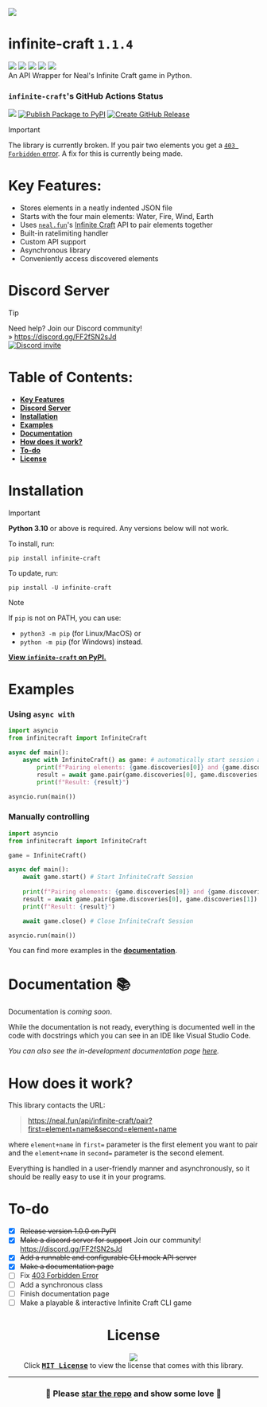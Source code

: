 [![](https://github.com/sqdnoises/infinite-craft/raw/main/docs/.gitbook/assets/cover.png)](https://github.com/sqdnoises/infinite-craft)

# infinite-craft `1.1.4`
[![](https://img.shields.io/badge/infinite--craft_version-1.1.4-red)](https://github.com/sqdnoises/infinite-craft)
[![](https://img.shields.io/pypi/v/infinite-craft.svg)](https://pypi.org/project/infinite-craft/)
[![](https://img.shields.io/pypi/dm/infinite-craft.svg)](https://pypi.org/project/infinite-craft/)
[![](https://img.shields.io/badge/License-MIT-red?labelColor=black)](LICENSE)
[![](https://img.shields.io/badge/Python_Version-3.10_|_3.11_|_3.12-blue)](https://python.org)
\
An API Wrapper for Neal's Infinite Craft game in Python.

### `infinite-craft`'s GitHub Actions Status
[![](https://github.com/sqdnoises/infinite-craft/actions/workflows/pytest.yml/badge.svg)](https://github.com/sqdnoises/infinite-craft/actions/workflows/pytest.yml)
[![Publish Package to PyPI](https://github.com/sqdnoises/infinite-craft/actions/workflows/publish-package-to-pypi.yml/badge.svg)](https://github.com/sqdnoises/infinite-craft/actions/workflows/publish-package-to-pypi.yml)
[![Create GitHub Release](https://github.com/sqdnoises/infinite-craft/actions/workflows/create-github-release.yml/badge.svg)](https://github.com/sqdnoises/infinite-craft/actions/workflows/create-github-release.yml)

> [!IMPORTANT]  
> The library is currently broken. If you pair two elements you get a [`403 Forbidden` error](https://github.com/sqdnoises/infinite-craft/issues/2). A fix for this is currently being made.

# Key Features:
- Stores elements in a neatly indented JSON file
- Starts with the four main elements: Water, Fire, Wind, Earth
- Uses [`neal.fun`](https://neal.fun/)'s [Infinite Craft](https://neal.fun/infinite-craft/) API to pair elements together
- Built-in ratelimiting handler
- Custom API support
- Asynchronous library
- Conveniently access discovered elements

# Discord Server
> [!TIP]
> Need help? Join our Discord community!\
» https://discord.gg/FF2fSN2sJd \
[![Discord invite](https://invidget.switchblade.xyz/FF2fSN2sJd)](https://discord.gg/FF2fSN2sJd)

# Table of Contents:
- **[Key Features](#key-features)**
- **[Discord Server](#discord-server)**
- **[Installation](#installation)**
- **[Examples](#examples)**
- **[Documentation](#documentation-)**
- **[How does it work?](#how-does-it-work)**
- **[To-do](#to-do)**
- **[License](#license)**

# Installation
> [!IMPORTANT]
> **Python 3.10** or above is required. Any versions below will not work.

To install, run:
```
pip install infinite-craft
```

To update, run:
```
pip install -U infinite-craft
```

> [!NOTE]
> If `pip` is not on PATH, you can use:
> - `python3 -m pip` (for Linux/MacOS) or
> - `python -m pip` (for Windows) instead.

[**View `infinite-craft` on PyPI.**](https://pypi.org/project/infinite-craft/)

# Examples
### Using `async with`
```py
import asyncio
from infinitecraft import InfiniteCraft

async def main():
    async with InfiniteCraft() as game: # automatically start session and end session on async with end
        print(f"Pairing elements: {game.discoveries[0]} and {game.discoveries[1]}")
        result = await game.pair(game.discoveries[0], game.discoveries[1]) # Pair Water and Fire
        print(f"Result: {result}")

asyncio.run(main())
```

### Manually controlling
```py
import asyncio
from infinitecraft import InfiniteCraft

game = InfiniteCraft()

async def main():
    await game.start() # Start InfiniteCraft Session
    
    print(f"Pairing elements: {game.discoveries[0]} and {game.discoveries[1]}")
    result = await game.pair(game.discoveries[0], game.discoveries[1]) # Pair Water and Fire
    print(f"Result: {result}")

    await game.close() # Close InfiniteCraft Session

asyncio.run(main())
```

You can find more examples in the **[documentation](#documentation-)**.

# Documentation 📚
Documentation is *coming soon*.

While the documentation is not ready, everything is documented well in the code with docstrings which you can see in an IDE like Visual Studio Code.

*You can also see the in-development documentation page [here](https://sqdnoises.gitbook.io/infinite-craft).*

# How does it work?
This library contacts the URL:
> https://neal.fun/api/infinite-craft/pair?first=element+name&second=element+name

where `element+name` in `first=` parameter is the first element you want to pair and the `element+name` in `second=` parameter is the second element.

Everything is handled in a user-friendly manner and asynchronously, so it should be really easy to use it in your programs.

# To-do
- [x] ~~Release version 1.0.0 on PyPI~~
- [x] ~~Make a discord server for support~~ Join our community! https://discord.gg/FF2fSN2sJd
- [x] ~~Add a runnable and configurable CLI mock API server~~
- [x] ~~Make a documentation page~~
- [ ] Fix [403 Forbidden Error](https://github.com/sqdnoises/infinite-craft/issues/2)
- [ ] Add a synchronous class
- [ ] Finish documentation page
- [ ] Make a playable & interactive Infinite Craft CLI game

<div align="center">

# License
[![](https://img.shields.io/badge/LICENSE-MIT-red?style=for-the-badge&labelColor=black)](LICENSE)\
Click **[<kbd>MIT License</kbd>](LICENSE)** to view the license that comes with this library.

</div>

---

<div align="center">

### 🌟 Please [star the repo](https://github.com/sqdnoises/infinite-craft/stargazers) and show some love 💖

</div>
